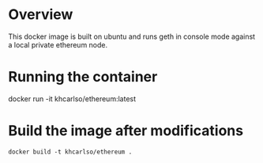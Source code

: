 # Overview
This docker image is built on ubuntu and runs geth in console mode against a local private ethereum node.


# Running the container
docker run -it khcarlso/ethereum:latest

# Build the image after modifications
`docker build -t khcarlso/ethereum .`









